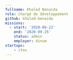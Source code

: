 ```yaml
---
fullname: Khaled Benaida
role: Chargé de développement
github: khaled-benaida
missions:
  - start: '2020-06-22'
    end: '2020-09-25'
    status: admin
    employer: dinum
startups:
    - itou 
---
```

